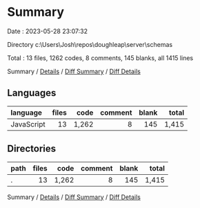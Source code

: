 # Summary

Date : 2023-05-28 23:07:32

Directory c:\\Users\\Josh\\repos\\doughleap\\server\\schemas

Total : 13 files,  1262 codes, 8 comments, 145 blanks, all 1415 lines

Summary / [Details](details.md) / [Diff Summary](diff.md) / [Diff Details](diff-details.md)

## Languages
| language | files | code | comment | blank | total |
| :--- | ---: | ---: | ---: | ---: | ---: |
| JavaScript | 13 | 1,262 | 8 | 145 | 1,415 |

## Directories
| path | files | code | comment | blank | total |
| :--- | ---: | ---: | ---: | ---: | ---: |
| . | 13 | 1,262 | 8 | 145 | 1,415 |

Summary / [Details](details.md) / [Diff Summary](diff.md) / [Diff Details](diff-details.md)